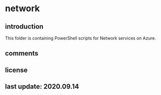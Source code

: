 # network

## introduction

This folder is containing PowerShell scripts for Network services on Azure.

## comments

## license

## last update: 2020.09.14
